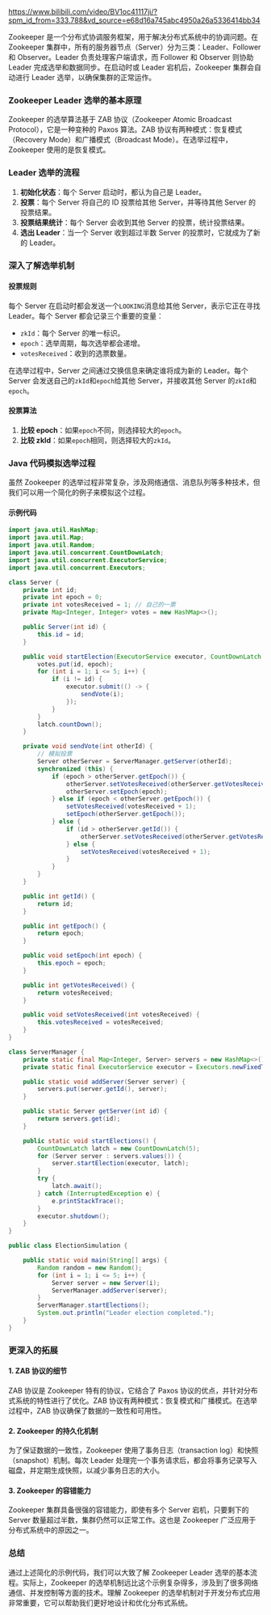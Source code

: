 https://www.bilibili.com/video/BV1oc41117ji/?spm_id_from=333.788&vd_source=e68d16a745abc4950a26a5336414bb34

Zookeeper 是一个分布式协调服务框架，用于解决分布式系统中的协调问题。在 Zookeeper 集群中，所有的服务器节点（Server）分为三类：Leader、Follower 和 Observer。Leader 负责处理客户端请求，而 Follower 和 Observer 则协助 Leader 完成选举和数据同步。在启动时或 Leader 宕机后，Zookeeper 集群会自动进行 Leader 选举，以确保集群的正常运作。

### Zookeeper Leader 选举的基本原理

Zookeeper 的选举算法基于 ZAB 协议（Zookeeper Atomic Broadcast Protocol），它是一种变种的 Paxos 算法。ZAB 协议有两种模式：恢复模式（Recovery Mode）和广播模式（Broadcast Mode）。在选举过程中，Zookeeper 使用的是恢复模式。

### Leader 选举的流程

1. **初始化状态**：每个 Server 启动时，都认为自己是 Leader。
2. **投票**：每个 Server 将自己的 ID 投票给其他 Server，并等待其他 Server 的投票结果。
3. **投票结果统计**：每个 Server 会收到其他 Server 的投票，统计投票结果。
4. **选出 Leader**：当一个 Server 收到超过半数 Server 的投票时，它就成为了新的 Leader。

### 深入了解选举机制

#### 投票规则

每个 Server 在启动时都会发送一个`LOOKING`消息给其他 Server，表示它正在寻找 Leader。每个 Server 都会记录三个重要的变量：

- `zkId`：每个 Server 的唯一标识。
- `epoch`：选举周期，每次选举都会递增。
- `votesReceived`：收到的选票数量。

在选举过程中，Server 之间通过交换信息来确定谁将成为新的 Leader。每个 Server 会发送自己的`zkId`和`epoch`给其他 Server，并接收其他 Server 的`zkId`和`epoch`。

#### 投票算法

1. **比较 epoch**：如果`epoch`不同，则选择较大的`epoch`。
2. **比较 zkId**：如果`epoch`相同，则选择较大的`zkId`。

### Java 代码模拟选举过程

虽然 Zookeeper 的选举过程非常复杂，涉及网络通信、消息队列等多种技术，但我们可以用一个简化的例子来模拟这个过程。

#### 示例代码

```java
import java.util.HashMap;
import java.util.Map;
import java.util.Random;
import java.util.concurrent.CountDownLatch;
import java.util.concurrent.ExecutorService;
import java.util.concurrent.Executors;

class Server {
    private int id;
    private int epoch = 0;
    private int votesReceived = 1; // 自己的一票
    private Map<Integer, Integer> votes = new HashMap<>();

    public Server(int id) {
        this.id = id;
    }

    public void startElection(ExecutorService executor, CountDownLatch latch) {
        votes.put(id, epoch);
        for (int i = 1; i <= 5; i++) {
            if (i != id) {
                executor.submit(() -> {
                    sendVote(i);
                });
            }
        }
        latch.countDown();
    }

    private void sendVote(int otherId) {
        // 模拟投票
        Server otherServer = ServerManager.getServer(otherId);
        synchronized (this) {
            if (epoch > otherServer.getEpoch()) {
                otherServer.setVotesReceived(otherServer.getVotesReceived() + 1);
                otherServer.setEpoch(epoch);
            } else if (epoch < otherServer.getEpoch()) {
                setVotesReceived(votesReceived + 1);
                setEpoch(otherServer.getEpoch());
            } else {
                if (id > otherServer.getId()) {
                    otherServer.setVotesReceived(otherServer.getVotesReceived() + 1);
                } else {
                    setVotesReceived(votesReceived + 1);
                }
            }
        }
    }

    public int getId() {
        return id;
    }

    public int getEpoch() {
        return epoch;
    }

    public void setEpoch(int epoch) {
        this.epoch = epoch;
    }

    public int getVotesReceived() {
        return votesReceived;
    }

    public void setVotesReceived(int votesReceived) {
        this.votesReceived = votesReceived;
    }
}

class ServerManager {
    private static final Map<Integer, Server> servers = new HashMap<>();
    private static final ExecutorService executor = Executors.newFixedThreadPool(5);

    public static void addServer(Server server) {
        servers.put(server.getId(), server);
    }

    public static Server getServer(int id) {
        return servers.get(id);
    }

    public static void startElections() {
        CountDownLatch latch = new CountDownLatch(5);
        for (Server server : servers.values()) {
            server.startElection(executor, latch);
        }
        try {
            latch.await();
        } catch (InterruptedException e) {
            e.printStackTrace();
        }
        executor.shutdown();
    }
}

public class ElectionSimulation {

    public static void main(String[] args) {
        Random random = new Random();
        for (int i = 1; i <= 5; i++) {
            Server server = new Server(i);
            ServerManager.addServer(server);
        }
        ServerManager.startElections();
        System.out.println("Leader election completed.");
    }
}
```

### 更深入的拓展

#### 1. **ZAB 协议的细节**

ZAB 协议是 Zookeeper 特有的协议，它结合了 Paxos 协议的优点，并针对分布式系统的特性进行了优化。ZAB 协议有两种模式：恢复模式和广播模式。在选举过程中，ZAB 协议确保了数据的一致性和可用性。

#### 2. **Zookeeper 的持久化机制**

为了保证数据的一致性，Zookeeper 使用了事务日志（transaction log）和快照（snapshot）机制。每次 Leader 处理完一个事务请求后，都会将事务记录写入磁盘，并定期生成快照，以减少事务日志的大小。

#### 3. **Zookeeper 的容错能力**

Zookeeper 集群具备很强的容错能力，即使有多个 Server 宕机，只要剩下的 Server 数量超过半数，集群仍然可以正常工作。这也是 Zookeeper 广泛应用于分布式系统中的原因之一。

### 总结

通过上述简化的示例代码，我们可以大致了解 Zookeeper Leader 选举的基本流程。实际上，Zookeeper 的选举机制远比这个示例复杂得多，涉及到了很多网络通信、并发控制等方面的技术。理解 Zookeeper 的选举机制对于开发分布式应用非常重要，它可以帮助我们更好地设计和优化分布式系统。
